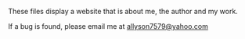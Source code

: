 These files display a website that is about me, the author and my work.

If a bug is found, please email me at allyson7579@yahoo.com
